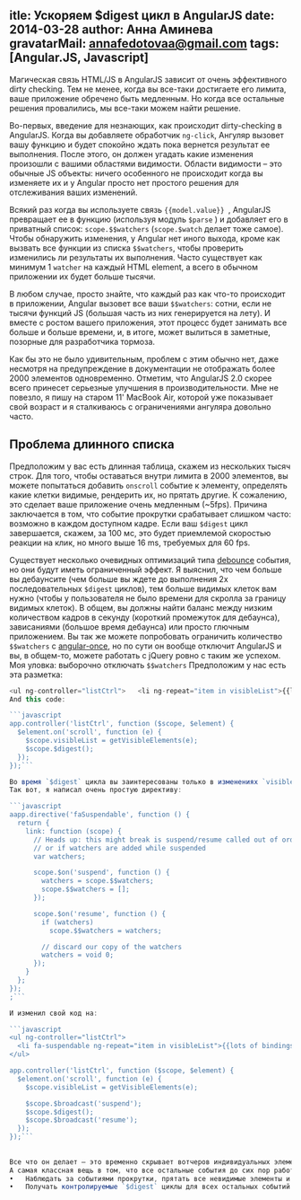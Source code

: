 itle: Ускоряем $digest цикл в AngularJS
date: 2014-03-28
author: Анна Аминева
gravatarMail: annafedotovaa@gmail.com
tags: [Angular.JS, Javascript]
---

Магическая связь HTML/JS в AngularJS зависит от очень эффективного dirty checking.  Тем не менее, когда вы все-таки достигаете его лимита, ваше приложение обречено быть медленным. Но когда все остальные решения провалились, мы все-таки можем найти решение.
<!-- more -->

Во-первых, введение для незнающих, как происходит dirty-checking в AngularJS. 
Когда вы добавляете обработчик `ng-click`, Ангуляр вызовет вашу функцию и будет спокойно ждать пока вернется результат ее выполнения. После этого, он должен угадать какие изменения произошли с вашими областями видимости. Области видимости – это обычные JS объекты: ничего особенного не происходит когда вы изменяете их и у Angular просто нет простого решения для отслеживания ваших изменений.

Всякий раз когда вы используете связь `{{model.value}} `, AngularJS превращает ее в функцию (используя модуль `$parse` ) и добавляет его в приватный список: `scope.$$watchers` (`scope.$watch` делает тоже самое). Чтобы обнаружить изменения, у Angular нет иного выхода, кроме как вызвать все функции из списка `$$watchers`, чтобы проверить изменились ли результаты их выполнения. Часто существует как минимум 1 `watcher` на каждый HTML element, а всего в обычном приложении их будет больше тысячи.


В любом случае, просто знайте, что каждый раз как что-то происходит в приложении, Angular вызовет все ваши `$$watchers`: сотни, если не тысячи функций JS (большая часть из них генерируется на лету). И вместе с ростом вашего приложения, этот процесс будет занимать все больше и больше времени, и, в итоге, может вылиться в заметные, позорные для разработчика тормоза.


Как бы это не было удивительным, проблем с этим обычно нет, даже несмотря на предупреждение в документации не отображать более 2000 элементов одновременно. Отметим, что AngularJS 2.0 скорее всего принесет серьезные улучшения в производительности.
Мне не повезло, я пишу на старом 11' MacBook Air, которой уже показывает свой возраст и я сталкиваюсь с ограничениями ангуляра довольно часто.

## Проблема длинного списка

Предположим у вас есть длинная таблица, скажем из нескольких тысяч строк. Для того, чтобы оставаться внутри лимита в 2000 элементов, вы можете попытаться добавить `onscroll` событие к элементу, определять какие клетки видимые, рендерить их, но прятать другие. К сожалению,  это сделает ваше приложение очень медленным (~5fps). Причина заключается в том, что событие прокрутки срабатывает слишком часто: возможно в каждом доступном кадре. Если ваш `$digest` цикл завершается, скажем, за 100 мс, это будет приемлемой скоростью реакции на клик, но много выше 16 ms, требуемых для 60 fps.

Существует несколько очевидных оптимизаций типа [debounce](http://underscorejs.org/#debounce) события, но они будут иметь ограниченный эффект. Я выяснил, что чем больше вы дебаунсите (чем больше вы ждете до выполнения 2х последовательных `$digest` циклов), тем больше видимых клеток вам нужно (чтобы у пользователя не было времени для скролла за границу видимых клеток). В общем, вы должны найти баланс между низким количеством кадров в секунду (короткий промежуток для дебаунса), зависаниями (большое время дебаунса) или просто глючным приложением.
Вы так же можете попробовать ограничить количество `$$watchers` с [angular-once](https://github.com/tadeuszwojcik/angular-once), но по сути он вообще отключит AngularJS и вы, в общем-то, можете работать с jQuery ровно с таким же успехом.
Моя уловка: выборочно отключать `$$watchers`
Предположим у нас есть эта разметка:
```javascript
<ul ng-controller="listCtrl">   <li ng-repeat="item in visibleList">{{lots of bindings}}</li> </ul> 
And this code:

```javascript
app.controller('listCtrl', function ($scope, $element) {
  $element.on('scroll', function (e) {
    $scope.visibleList = getVisibleElements(e);
    $scope.$digest();
  });
});```

Во время `$digest` цикла вы заинтересованы только в изменениях `visibleList`, но не в изменениях индивидуальных элементов. Тем не менее, Angular будет упорно допрашивать каждого вотчера об изменениях.
Так вот, я написал очень простую директиву:

```javascript
aapp.directive('faSuspendable', function () {
  return {
    link: function (scope) {
      // Heads up: this might break is suspend/resume called out of order
      // or if watchers are added while suspended
      var watchers;

      scope.$on('suspend', function () {
        watchers = scope.$$watchers;
        scope.$$watchers = [];
      });

      scope.$on('resume', function () {
        if (watchers)
          scope.$$watchers = watchers;

        // discard our copy of the watchers
        watchers = void 0;
      });
    }
  };
});
;``` 

И изменил свой код на:

```javascript
<ul ng-controller="listCtrl">
  <li fa-suspendable ng-repeat="item in visibleList">{{lots of bindings}}</li>
</ul>

app.controller('listCtrl', function ($scope, $element) {
  $element.on('scroll', function (e) {
    $scope.visibleList = getVisibleElements(e);

    $scope.$broadcast('suspend');
    $scope.$digest();
    $scope.$broadcast('resume');
  });
});```
 
 
Все что он делает – это временно скрывает вотчеров индивидуальных элементов. Вместо того, чтобы израсходовать сотни вотчерсов, все что сделает Angular – это проверяет если элементы были добавлены или удалены из видимого списка. Приложение мгновенно вернулось к 60fps во время прокрутки!
А самая классная вещь в том, что все остальные события до сих пор работают как обычно. Теперь мы можем взять пирожок с полки и съесть его:  
•	Наблюдать за событиями прокрутки, прятать все невидимые элементы и сильно уменьшать число вотчеров.
•	Получать контролируемые `$digest` циклы для всех остальных событий.

